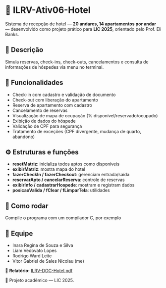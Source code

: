 # 🏨 ILRV-Ativ06-Hotel

Sistema de recepção de hotel — **20 andares, 14 apartamentos por andar** — desenvolvido como projeto prático para **LIC 2025**, orientado pelo Prof. Eli Banks.

## 📌 Descrição

Simula reservas, check-ins, check-outs, cancelamentos e consulta de informações de hóspedes via menu no terminal.

## 🎯 Funcionalidades

- Check-in com cadastro e validação de documento
- Check-out com liberação do apartamento
- Reserva de apartamento com cadastro
- Cancelamento de reservas
- Visualização de mapa de ocupação (% disponível/reservado/ocupado)
- Exibição de dados do hóspede
- Validação de CPF para segurança
- Tratamento de exceções (CPF divergente, mudança de quarto, abandono)

## ⚙️ Estruturas e funções

- **resetMatriz**: inicializa todos aptos como disponíveis
- **exibirMatriz**: mostra mapa do hotel
- **fazerCheckIn / fazerCheckout**: gerenciam entrada/saída
- **reservarApto / cancelarReserva**: controle de reservas
- **exibirInfo / cadastrarHospede**: mostram e registram dados
- **posicaoValida / fClear / fLimparTela**: utilidades

## 🚀 Como rodar

Compile o programa com um compilador C, por exemplo

## 👥 Equipe

- Inara Regina de Souza e Silva
- Liam Vedovato Lopes
- Rodrigo Ward Leite
- Vitor Gabriel de Sales Nicolau (me)

📄 **Relatório:** [ILRV-DOC-Hotel.pdf](./ILRV-DOC-Hotel.pdf)

🚩 Projeto acadêmico — LIC 2025.


